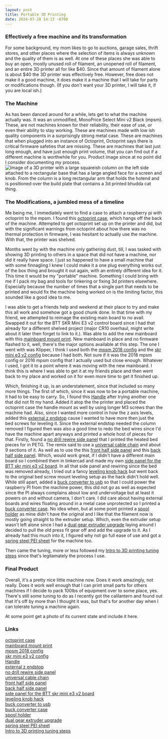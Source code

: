 ```yaml
---
layout: post
title: Portable 3D Printing
date: 2024-07-28 14:13 -0700
---
```


### Effectively a free machine and its transformation
For some background, my mom likes to go to auctions, garage sales, thrift stores, and other places where the selection of items is always unknown and the quality of them is as well. At one of these places she was able to buy an open, mostly unused roll of filament, an unopened roll of filament, and an entire 3D printer all for like $40. Since that amount of filament alone is about $40 the 3D printer was effectively free. However, free does not make it a good machine, it does make it a machine that I will take for parts or modifications though. (If you don't want your 3D printer, I will take it, if you are local ish.)

### The Machine
As has been danced around for a while, lets get to what the machine actually was. It was an unmodified, MonoPrice Select Mini v2 Black (mpsm). These, are not machines known for their reliability, their ease of use, or even their ability to stay working. These are machines made with low ish quality components in a surprisingly strong metal case. These are machines that when plugged into an instance of Octoprint, Octoprint says there is critical firmware safeties that are missing. These are machines that last just long enough, and have just enough print volume, that you can find out if a different machine is worthwhile for you. Product image since at no point did I consider documenting my process. ![Image of a 3D printer with a large squareish column on the left side attached to a rectangular base that has a large angled face for a screen and knob. From the column is a long rectangular arm that holds the hotend and is positioned over the build plate that contains a 3d printed bhudda cat thing.](https://images-na.ssl-images-amazon.com/images/I/61kNISEhTrL._SL1102_.jpg)

### The Modifications, a jumbled mess of a timeline
Me being me, I immediately went to find a case to attach a raspberry pi with octoprint to the mpsm. I found this [octoprint case](https://www.thingiverse.com/thing:4937533), which hangs off the back of the machine. Attempted to get  octoprint set up on the printer and did, but with the significant warnings from octoprint about how there was no thermal protection in firmware, I was hesitant to actually use the machine. With that, the printer was shelved.

Months went by with the machine only gathering dust, till, I was tasked with showing 3D printing to others in a space that did not have a machine, nor did it really have space. I just so happened to have a small machine that with some finnagling I knew I could make it a one plug everything works out of the box thing and brought it out again, with an entirely different idea for it. This time it would be my "portable" machine. Something I could bring with me if I pack my bag and tools for tinkering or fixing 3d printers elsewhere. Especially because the number of times that a single part that needs to be printed and would fix the machine being worked on is the limiting factor, this sounded like a good idea to me. 

I was able to get a friends help and weekend at their place to try and make this all work and somehow got a good chunk done. In that time with my friend, we attempted to reimage the existing main board to no avail. Swapped it out for the BTT SKR Mini E3 v2 control board since I had that already for a different shelved project (major CR10 overhaul, might write about it later then forget to link to it.). Was able to add the new mainboard with this [mainboard mount print](https://www.thingiverse.com/thing:4296248). New mainboard in place and no firmware flashed to it, well, there's the major options available at this step. The one I went with was Klipper, I think I used both the [mpsm 2018 config](https://github.com/Klipper3d/klipper/blob/master/config/printer-monoprice-select-mini-v2-2018.cfg) and the [skr mini e3 v2 config](https://github.com/Klipper3d/klipper/blob/master/config/generic-bigtreetech-skr-mini-e3-v2.0.cfg) because I had both. Not sure if it was the 2018 mpsm config or 2016 mpsm config that I actually used but close enough. Whatever I used, I got it to a point where it was moving with the new mainboard. I think this is where I was able to get it at my friends place and then went back to my place and worked on it for even more time to get it finished up. 

Which, finishing it up, is an understatement, since that included so many more things. The first of which, since it was now to be a portable machine, it had to be easy to carry. So, I found this [Handle](https://www.thingiverse.com/thing:3006746) after trying another one that did not fit my hand. Added it atop the the printer and placed the octoprint case the handle mount as well by using longer M3 screws than the machine had. Also, since I wanted more control in how the z axis levels, added this [external z endstop](https://www.thingiverse.com/thing:4173135) cause I wanted to have more then just the bed screws for leveling it. Since the external endstop needed the column removed I figured then was also a good time to redo the bed wires since I'd have the machine apart anyways and printed a whole host of pieces for that. Firstly, found a [no drill rewire side panel](https://www.thingiverse.com/thing:2817319) that I printed the heated bed pieces for in PETG. The remix said to use a [universal cable chain](https://www.thingiverse.com/thing:1036698) and about 9 sections of it. As well as to use the this [front half side panel](https://www.thingiverse.com/thing:2370329) and this [back half side panel](https://www.thingiverse.com/thing:2451362). Which, would work great, if I didn't have a different main board so I combined them in tinkercad and made my own [side panel for the BTT skr mini e3 v2 board](https://www.printables.com/model/1083477-monoprice-select-mini-skr-side-panel). In all that side panel and rewiring since the bed was removed already, I tried out a fancy [leveling knob hack](https://www.thingiverse.com/thing:4626595) but went back to the original bed screw mount leveling setup as the hack didn't hold well. While still apart, added a [buck converter to usb](https://www.amazon.com/Converter-DROK-Charging-Regulator-Transformer/dp/B087RHWTJW?crid=3Q8R0BSM03H5L&dib=eyJ2IjoiMSJ9) so that I could power the raspberry PI from the machine power, this did not go as well as expected since the PI always complains about low and undervoltage but at least it powers on and without camera, I don't care. I did care about having external boards and wires floating around in a metal case unprotected so I printed a [buck converter case](https://www.printables.com/model/191311-drok-dc-dc-usb-buck-converter-case). No idea when, but at some point printed a [spool holder](https://www.thingiverse.com/thing:2006457) as mine didn't have the original and I like that the filament now is mostly going straight to the extruder setup. Which, even the extruder setup wasn't left alone since I had a [dual gear extruder upgrade](https://www.amazon.com/Bigtreetech-Extruder-extruder-Ender3pro-Filament/dp/B08D9CNHVN?crid=1ZRGAWP1T4A4K&dib=eyJ2IjoiMSJ9) laying around I decided to pull the old press fit gear off and add the upgrade to it. As I already had this much into it, I figured why not go full ease of use and got a [spring steel PEI sheet](https://www.amazon.com/FYSETC-Buildplate-160x130mm-6-3x5-1inch-Monoprice/dp/B088YXQRZC?ref_=ast_sto_dp) for the machine too. 

Then came the tuning, more or less followed my [Intro to 3D printing tuning steps](https://blueshirt.dev/2024/02/07/Introduction-to-3D-printing.html) since that's legitamately the process I use. 

### Final Product

Overall, it's a pretty nice little machine now. Does it work amazingly, not really. Does it work well enough that I can print small parts for others machines if I decide to pack 100lbs of equipment over to some place, yes. There's still some tuning to do as I recently got the calilantern and found out that it's off by more than I thought it was, but that's for another day when I can tolerate tuning a machine again. 

At some point get a photo of its current state and include it here. 

### Links 
[octoprint case](https://www.thingiverse.com/thing:4937533)\
[mainboard mount print](https://www.thingiverse.com/thing:4296248)\
[mpsm 2018 config](https://github.com/Klipper3d/klipper/blob/master/config/printer-monoprice-select-mini-v2-2018.cfg)\
[skr mini e3 v2 config](https://github.com/Klipper3d/klipper/blob/master/config/generic-bigtreetech-skr-mini-e3-v2.0.cfg)\
[Handle](https://www.thingiverse.com/thing:3006746)\
[external z endstop](https://www.thingiverse.com/thing:4173135)\
[no drill rewire side panel](https://www.thingiverse.com/thing:2817319)\
[universal cable chain](https://www.thingiverse.com/thing:1036698)\
[front half side panel](https://www.thingiverse.com/thing:2370329)\
[back half side panel](https://www.thingiverse.com/thing:2451362)\
[side panel for the BTT skr mini e3 v2 board](https://www.printables.com/model/1083477-monoprice-select-mini-skr-side-panel)\
[leveling knob hack](https://www.thingiverse.com/thing:4626595)\
[buck converter to usb](https://www.amazon.com/Converter-DROK-Charging-Regulator-Transformer/dp/B087RHWTJW?crid=3Q8R0BSM03H5L&dib=eyJ2IjoiMSJ9)\
[buck converter case](https://www.printables.com/model/191311-drok-dc-dc-usb-buck-converter-case)\
[spool holder](https://www.thingiverse.com/thing:2006457)\
[dual gear extruder upgrade](https://www.amazon.com/Bigtreetech-Extruder-extruder-Ender3pro-Filament/dp/B08D9CNHVN?crid=1ZRGAWP1T4A4K&dib=eyJ2IjoiMSJ9)\
[spring steel PEI sheet](https://www.amazon.com/FYSETC-Buildplate-160x130mm-6-3x5-1inch-Monoprice/dp/B088YXQRZC?ref_=ast_sto_dp)\
[Intro to 3D printing tuning steps](https://blueshirt.dev/2024/02/07/Introduction-to-3D-printing.html)